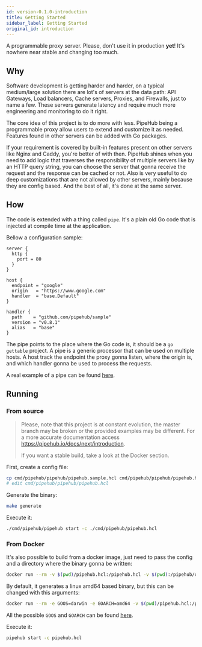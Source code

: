 ```yaml
---
id: version-0.1.0-introduction
title: Getting Started
sidebar_label: Getting Started
original_id: introduction
---
```


A programmable proxy server.
Please, don't use it in production **yet**! It's nowhere near stable and changing too much.

## Why
Software development is getting harder and harder, on a typical medium/large solution there are lot's of servers at the data path: API Gateways, Load balancers, Cache servers, Proxies, and Firewalls, just to name a few. These servers generate latency and require much more engineering and monitoring to do it right.

The core idea of this project is to do more with less. PipeHub being a programmable proxy allow users to extend and customize it as needed. Features found in other servers can be added with Go packages.

If your requirement is covered by built-in features present on other servers like Nginx and Caddy, you're better of with then. PipeHub shines when you need to add logic that traverses the responsibility of multiple servers like by an HTTP query string, you can choose the server that gonna receive the request and the response can be cached or not. Also is very useful to do deep customizations that are not allowed by other servers, mainly because they are config based. And the best of all, it's done at the same server.

## How
The code is extended with a thing called `pipe`. It's a plain old Go code that is injected at compile time at the application.

Bellow a configuration sample:
```hcl
server {
  http {
    port = 80
  }
}

host {
  endpoint = "google"
  origin   = "https://www.google.com"
  handler  = "base.Default"
}

handler {
  path    = "github.com/pipehub/sample"
  version = "v0.8.1"
  alias   = "base"
}
```

The pipe points to the place where the Go code is, it should be a `go gettable` project. A pipe is a generic processor that can be used on multiple hosts. A host track the endpoint the proxy gonna listen, where the origin is, and which handler gonna be used to process the requests.

A real example of a pipe can be found [here](https://github.com/pipehub/sample).

## Running
### From source
> Please, note that this project is at constant evolution, the master branch may be broken or the provided examples may be different. For a more accurate documentation access https://pipehub.io/docs/next/introduction.
>
> If you want a stable build, take a look at the Docker section.

First, create a config file:
```bash
cp cmd/pipehub/pipehub/pipehub.sample.hcl cmd/pipehub/pipehub/pipehub.hcl
# edit cmd/pipehub/pipehub/pipehub.hcl
```

Generate the binary:
```bash
make generate
```

Execute it:
```bash
./cmd/pipehub/pipehub start -c ./cmd/pipehub/pipehub.hcl
```

### From Docker
It's also possible to build from a docker image, just need to pass the config and a directory where the binary gonna be written:
```bash
docker run --rm -v $(pwd)/pipehub.hcl:/pipehub.hcl -v $(pwd):/pipehub/output pipehub/build:0.1.0
```

By default, it generates a linux amd64 based binary, but this can be changed with this arguments:
```bash
docker run --rm -e GOOS=darwin -e GOARCH=amd64 -v $(pwd)/pipehub.hcl:/pipehub.hcl -v $(pwd):/pipehub/output pipehub/build:0.1.0
```

All the possible `GOOS` and `GOARCH` can be found [here](https://golang.org/doc/install/source#environment).

Execute it:
```bash
pipehub start -c pipehub.hcl
```